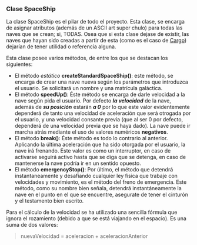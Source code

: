 ### Clase SpaceShip

La clase SpaceShip es el pilar de todo el proyecto.
Esta clase, se encarga de asignar atributos (además de un
ASCII art super chulo) para todas las naves que se crean; si, TODAS.
Osea que si esta clase dejase de existir, las naves que hayan sido
creadas a partir de esta (como es el caso de [Cargo](../docs/Cargo.md)) dejarían de tener
utilidad o referencia alguna.

Esta clase posee varios métodos, de entre los que se destacan los siguientes:

- El método *estático* **createStandardSpaceShip()**: este método, se encarga
de crear una nave nueva según los parámetros que introduzca el usuario. 
Se solicitará un nombre y una matrícula galáctica.
- El método **speedUp()**: Éste método se encarga de darle velocidad a la nave según pida el usuario.
Por defecto ***la velocidad*** de la nave, además de ***su posición*** 
estarán ***a 0*** por lo que este valor evidentemente dependerá de tanto una velocidad
de aceleración que será otrogada por el usuario, y una velocidad consante previa 
(que al ser 0 por defecto, dependerá de una velocidad previa que se haya dado). La nave puede ir marcha atrás
mediante el uso de valores numéricos **negativos**.
- El método **break()**: Éste método es todo lo contrario al anterior. Aplicando la última aceleración
que ha sido otorgada por el usuario, la nave irá frenando. Este valor es como un interruptor, en caso de activarse
seguirá activo hasta que se diga que se detenga, en caso de mantenerse la nave podría ir en un sentido opuesto.
- El método **emergencyStop()**: Por último, el método que detendrá instantaneamente y desafiando cualquier
ley física que trabaje con velocidades y movimiento, es el método del freno de emergencia. Este método, como su nombre
bien señala, detendrá instantáneamente la nave en el punto en el que se encuentre, asegurate de tener el cinturón y 
el testamento bien escrito.

Para el cálculo de la velocidad se ha utilizado una sencilla fórmula que ignora el rozamiento (debido a que se 
está viajando en el espacio). Es una suma de dos valores:
    
> nuevaVelocidad = aceleracion + aceleracionAnterior